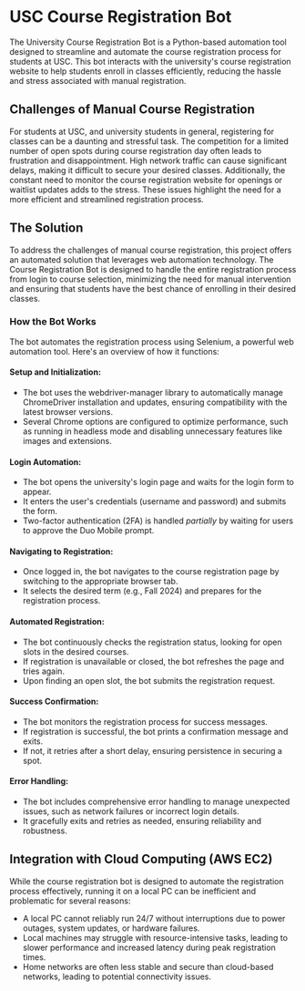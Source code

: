 # USC Course Registration Bot
The University Course Registration Bot is a Python-based automation tool designed to streamline and automate the course registration process for students at USC. This bot interacts with the university's course registration website to help students enroll in classes efficiently, reducing the hassle and stress associated with manual registration.

## Challenges of Manual Course Registration
For students at USC, and university students in general, registering for classes can be a daunting and stressful task. The competition for a limited number of open spots during course registration day often leads to frustration and disappointment. High network traffic can cause significant delays, making it difficult to secure your desired classes. Additionally, the constant need to monitor the course registration website for openings or waitlist updates adds to the stress. These issues highlight the need for a more efficient and streamlined registration process.

## The Solution
To address the challenges of manual course registration, this project offers an automated solution that leverages web automation technology. The Course Registration Bot is designed to handle the entire registration process from login to course selection, minimizing the need for manual intervention and ensuring that students have the best chance of enrolling in their desired classes.

### How the Bot Works
The bot automates the registration process using Selenium, a powerful web automation tool. Here's an overview of how it functions:

#### Setup and Initialization:
* The bot uses the webdriver-manager library to automatically manage ChromeDriver installation and updates, ensuring compatibility with the latest browser versions.
* Several Chrome options are configured to optimize performance, such as running in headless mode and disabling unnecessary features like images and extensions.
#### Login Automation:
* The bot opens the university's login page and waits for the login form to appear.
* It enters the user's credentials (username and password) and submits the form.
* Two-factor authentication (2FA) is handled *partially* by waiting for users to approve the Duo Mobile prompt.
#### Navigating to Registration:
* Once logged in, the bot navigates to the course registration page by switching to the appropriate browser tab.
* It selects the desired term (e.g., Fall 2024) and prepares for the registration process.
#### Automated Registration:
* The bot continuously checks the registration status, looking for open slots in the desired courses.
* If registration is unavailable or closed, the bot refreshes the page and tries again.
* Upon finding an open slot, the bot submits the registration request.
#### Success Confirmation:
* The bot monitors the registration process for success messages.
* If registration is successful, the bot prints a confirmation message and exits.
* If not, it retries after a short delay, ensuring persistence in securing a spot.
#### Error Handling:
* The bot includes comprehensive error handling to manage unexpected issues, such as network failures or incorrect login details.
* It gracefully exits and retries as needed, ensuring reliability and robustness.

## Integration with Cloud Computing (AWS EC2)
While the course registration bot is designed to automate the registration process effectively, running it on a local PC can be inefficient and problematic for several reasons:
* A local PC cannot reliably run 24/7 without interruptions due to power outages, system updates, or hardware failures.
* Local machines may struggle with resource-intensive tasks, leading to slower performance and increased latency during peak registration times.
* Home networks are often less stable and secure than cloud-based networks, leading to potential connectivity issues.
